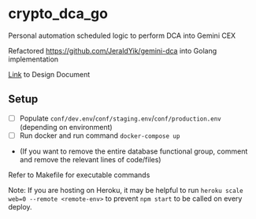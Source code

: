# crypto_dca_go

Personal automation scheduled logic to perform DCA into Gemini CEX

Refactored https://github.com/JeraldYik/gemini-dca into Golang implementation

[Link](https://docs.google.com/document/d/1jUYHuTD6vl7BIbh2C48RT9o6VYQupZ8BEPhZ4oCTtVs/edit?usp=sharing) to Design Document

## Setup

- [ ] Populate `conf/dev.env`/`conf/staging.env`/`conf/production.env` (depending on environment)
- [ ] Run docker and run command `docker-compose up`
- (If you want to remove the entire database functional group, comment and remove the relevant lines of code/files)

Refer to Makefile for executable commands

Note: If you are hosting on Heroku, it may be helpful to run `heroku scale web=0 --remote <remote-env>` to prevent `npm start` to be called on every deploy.
